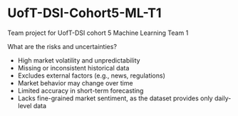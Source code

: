 # UofT-DSI-Cohort5-ML-T1
Team project for UofT-DSI cohort 5 Machine Learning Team 1

 What are the risks and uncertainties?
- High market volatility and unpredictability
- Missing or inconsistent historical data
- Excludes external factors (e.g., news, regulations)
- Market behavior may change over time
- Limited accuracy in short-term forecasting
- Lacks fine-grained market sentiment, as the dataset provides only daily-level data
